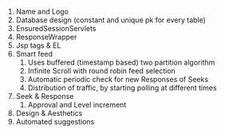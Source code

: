 1. Name and Logo
1. Database design (constant and unique pk for every table)
1. EnsuredSessionServlets
1. ResponseWrapper
1. Jsp tags & EL
1. Smart feed
    1. Uses buffered (timestamp based) two partition algorithm
    1. Infinite Scroll with round robin feed selection
    1. Automatic periodic check for new Responses of Seeks
    1. Distribution of traffic, by starting polling at different times
1. Seek & Response
    1. Approval and Level increment
1. Design & Aesthetics
1. Automated suggestions
